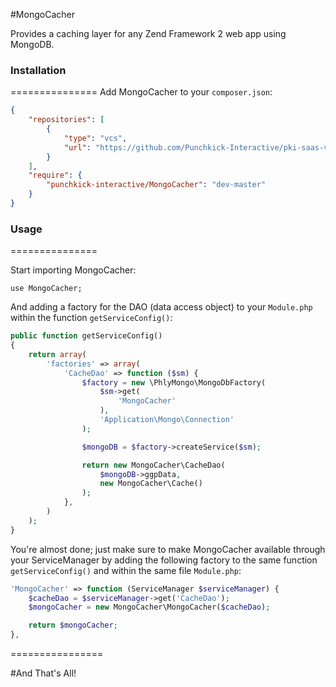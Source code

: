 #MongoCacher

Provides a caching layer for any Zend Framework 2 web app using MongoDB.

### Installation
===============
Add MongoCacher to your `composer.json`:

~~~json
{
    "repositories": [
        {
            "type": "vcs",
            "url": "https://github.com/Punchkick-Interactive/pki-saas-view-strategy.git"
        }
    ],
    "require": {
        "punchkick-interactive/MongoCacher": "dev-master"
    }
}
~~~

### Usage
===============


Start importing MongoCacher:

~~~
use MongoCacher;
~~~

And adding a factory for the DAO (data access object) to your `Module.php` within the function `getServiceConfig()`:

~~~php
public function getServiceConfig()
{
    return array(
        'factories' => array(
        	'CacheDao' => function ($sm) {
                $factory = new \PhlyMongo\MongoDbFactory(
                    $sm->get(
                        'MongoCacher'
                    ),
                    'Application\Mongo\Connection'
                );

                $mongoDB = $factory->createService($sm);

                return new MongoCacher\CacheDao(
                    $mongoDB->ggpData,
                    new MongoCacher\Cache()
                );
            },
        )
    );
}
~~~

You're almost done; just make sure to make MongoCacher available through your ServiceManager by adding the following factory to the same function `getServiceConfig()` and within the same file `Module.php`:

~~~php
'MongoCacher' => function (ServiceManager $serviceManager) {
    $cacheDao = $serviceManager->get('CacheDao');
    $mongoCacher = new MongoCacher\MongoCacher($cacheDao);

    return $mongoCacher;
},
~~~

================

#And That's All!
